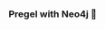 ### Pregel with Neo4j 🚀



































































































































 

























































































































































































































































































































































